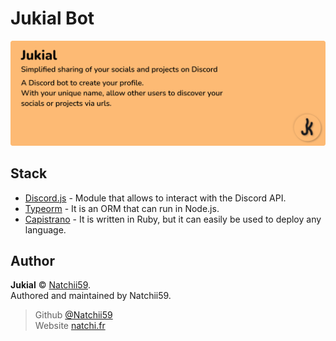 # Jukial Bot

[![Banner](./.github/assets/banner.png)](https://github.com/Jukial/jukial_bot)

## Stack

- [Discord.js](https://discord.js.org) - Module that allows to interact with the Discord API.
- [Typeorm](https://typeorm.io) - It is an ORM that can run in Node.js.
- [Capistrano](https://capistranorb.com) - It is written in Ruby, but it can easily be used to deploy any language.

## Author

**Jukial** © [Natchii59](https://github.com/Natchii59).  
Authored and maintained by Natchii59.

> Github [@Natchii59](https://github.com/Natchii59)  
> Website [natchi.fr](https://www.natchi.fr)
